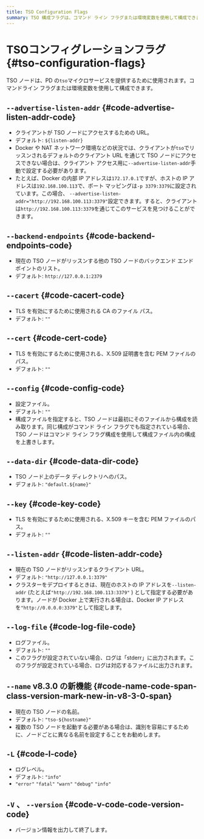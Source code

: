 ```yaml
---
title: TSO Configuration Flags
summary: TSO 構成フラグは、コマンド ライン フラグまたは環境変数を使用して構成できます。
---
```


# TSOコンフィグレーションフラグ {#tso-configuration-flags}

TSO ノードは、PD の`tso`マイクロサービスを提供するために使用されます。コマンドライン フラグまたは環境変数を使用して構成できます。

## <code>--advertise-listen-addr</code> {#code-advertise-listen-addr-code}

-   クライアントが TSO ノードにアクセスするための URL。
-   デフォルト: `${listen-addr}`
-   Docker や NAT ネットワーク環境などの状況では、クライアントが`tso`でリッスンされるデフォルトのクライアント URL を通じて TSO ノードにアクセスできない場合は、クライアント アクセス用に`--advertise-listen-addr`手動で設定する必要があります。
-   たとえば、Docker の内部 IP アドレスは`172.17.0.1`ですが、ホストの IP アドレスは`192.168.100.113`で、ポート マッピングは`-p 3379:3379`に設定されています。この場合、 `--advertise-listen-addr="http://192.168.100.113:3379"`設定できます。すると、クライアントは`http://192.168.100.113:3379`を通じてこのサービスを見つけることができます。

## <code>--backend-endpoints</code> {#code-backend-endpoints-code}

-   現在の TSO ノードがリッスンする他の TSO ノードのバックエンド エンドポイントのリスト。
-   デフォルト: `http://127.0.0.1:2379`

## <code>--cacert</code> {#code-cacert-code}

-   TLS を有効にするために使用される CA のファイル パス。
-   デフォルト: `""`

## <code>--cert</code> {#code-cert-code}

-   TLS を有効にするために使用される、X.509 証明書を含む PEM ファイルのパス。
-   デフォルト: `""`

## <code>--config</code> {#code-config-code}

-   設定ファイル。
-   デフォルト: `""`
-   構成ファイルを指定すると、TSO ノードは最初にそのファイルから構成を読み取ります。同じ構成がコマンド ライン フラグでも指定されている場合、TSO ノードはコマンド ライン フラグ構成を使用して構成ファイル内の構成を上書きします。

## <code>--data-dir</code> {#code-data-dir-code}

-   TSO ノード上のデータ ディレクトリへのパス。
-   デフォルト: `"default.${name}"`

## <code>--key</code> {#code-key-code}

-   TLS を有効にするために使用される、X.509 キーを含む PEM ファイルのパス。
-   デフォルト: `""`

## <code>--listen-addr</code> {#code-listen-addr-code}

-   現在の TSO ノードがリッスンするクライアント URL。
-   デフォルト: `"http://127.0.0.1:3379"`
-   クラスターをデプロイするときは、現在のホストの IP アドレスを`--listen-addr` (たとえば`"http://192.168.100.113:3379"` ) として指定する必要があります。ノードが Docker 上で実行される場合は、Docker IP アドレスを`"http://0.0.0.0:3379"`として指定します。

## <code>--log-file</code> {#code-log-file-code}

-   ログファイル。
-   デフォルト: `""`
-   このフラグが設定されていない場合、ログは「stderr」に出力されます。このフラグが設定されている場合、ログは対応するファイルに出力されます。

## <code>--name</code> <span class="version-mark">v8.3.0 の新機能</span> {#code-name-code-span-class-version-mark-new-in-v8-3-0-span}

-   現在の TSO ノードの名前。
-   デフォルト: `"tso-${hostname}"`
-   複数の TSO ノードを起動する必要がある場合は、識別を容易にするために、ノードごとに異なる名前を設定することをお勧めします。

## <code>-L</code> {#code-l-code}

-   ログレベル。
-   デフォルト: `"info"`
-   `"error"` `"fatal"` `"warn"` `"debug"` `"info"`

## <code>-V</code> 、 <code>--version</code> {#code-v-code-code-version-code}

-   バージョン情報を出力して終了します。
